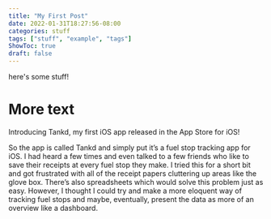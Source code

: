 ```yaml
---
title: "My First Post"
date: 2022-01-31T18:27:56-08:00
categories: stuff
tags: ["stuff", "example", "tags"]
ShowToc: true
draft: false
---
```


here's some stuff!

<!--more-->

# More text

Introducing Tankd, my first iOS app released in the App Store for iOS!

So the app is called Tankd and simply put it’s a fuel stop tracking app for iOS. I had heard a few times and even talked to a few friends who like to save their receipts at every fuel stop they make. I tried this for a short bit and got frustrated with all of the receipt papers cluttering up areas like the glove box. There’s also spreadsheets which would solve this problem just as easy. However, I thought I could try and make a more eloquent way of tracking fuel stops and maybe, eventually, present the data as more of an overview like a dashboard.